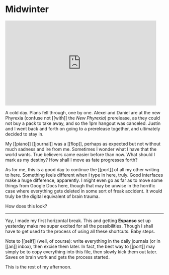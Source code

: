 
# Midwinter

<iframe width="480" height="270" src="https://www.youtube.com/embed/Xs3NP4RdW30" title="Ten Minutes and Seven Seconds" frameborder="0" allow="accelerometer; autoplay; clipboard-write; encrypted-media; gyroscope; picture-in-picture; web-share" allowfullscreen></iframe>

A cold day. Plans fell through, one by one. Alexei and Daniel are at the new Phyrexia (confuse not [[with]] the *New Phyrexia*) prerelease, as they could not buy a pack to take away, and so the 1pm hangout was canceled. Justin and I went back and forth on going to a prerelease together, and ultimately decided to stay in.

My [[piano]] [[journal]] was a [[flop]], perhaps as expected but not without much sadness and ire from me. Sometimes I wonder what I have that the world wants. True believers came easier before than now. What should I mark as my destiny? How shall I move as fate progresses forth?

As for me, this is a good day to continue the [[port]] of all my other writing to here. Something feels different when I type in here, truly. Good interfaces make a huge difference, apparently. I might even go as far as to move some things from Google Docs here, though that may be unwise in the horrific case where everything gets deleted in some sort of freak accident. It would truly be the digital equivalent of brain trauma.

How does this look?
- - -
Yay, I made my first horizontal break. This and getting **Espanso** set up yesterday make me super excited for all the possibilities. Though I shall have to get used to the process of using all these shortcuts. Baby steps.

Note to [[self]] (well, of course): write everything in the daily journals (or in [[an]] inbox), then excise them later. In fact, the best way to [[port]] may simply be to copy everything into this file, then slowly kick them out later. Saves on brain work and gets the process started.

This is the rest of my afternoon.